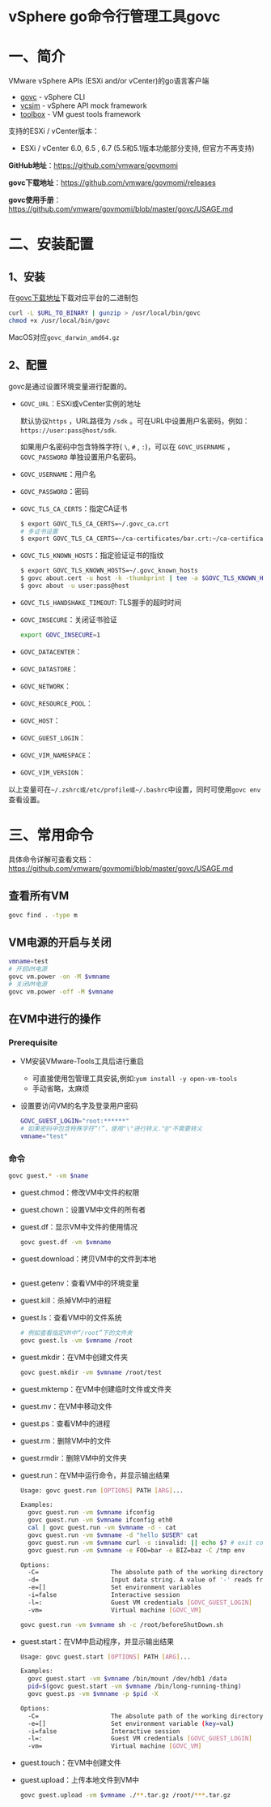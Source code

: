 # vSphere go命令行管理工具govc

# 一、简介

VMware vSphere APIs (ESXi and/or vCenter)的go语言客户端

- [govc](https://github.com/vmware/govmomi/blob/master/govc) - vSphere CLI
- [vcsim](https://github.com/vmware/govmomi/blob/master/vcsim) - vSphere API mock framework
- [toolbox](https://github.com/vmware/govmomi/blob/master/toolbox) - VM guest tools framework

支持的ESXi / vCenter版本：

-  ESXi / vCenter 6.0, 6.5 , 6.7 (5.5和5.1版本功能部分支持, 但官方不再支持)

**GitHub地址**：https://github.com/vmware/govmomi

**govc下载地址**：https://github.com/vmware/govmomi/releases

**govc使用手册**：https://github.com/vmware/govmomi/blob/master/govc/USAGE.md

# 二、安装配置

## 1、安装

在[govc下载地址](https://github.com/vmware/govmomi/releases)下载对应平台的二进制包

```bash
curl -L $URL_TO_BINARY | gunzip > /usr/local/bin/govc
chmod +x /usr/local/bin/govc
```

MacOS对应`govc_darwin_amd64.gz`

## 2、配置

govc是通过设置环境变量进行配置的。

- `GOVC_URL`：ESXi或vCenter实例的地址

  默认协议`https` ，URL路径为 `/sdk` 。可在URL中设置用户名密码，例如： `https://user:pass@host/sdk`.

  如果用户名密码中包含特殊字符( `\`, `#` , `:`)，可以在 `GOVC_USERNAME` ， `GOVC_PASSWORD` 单独设置用户名密码。

- `GOVC_USERNAME`：用户名

- `GOVC_PASSWORD`：密码

- `GOVC_TLS_CA_CERTS`：指定CA证书

  ```bash
  $ export GOVC_TLS_CA_CERTS=~/.govc_ca.crt
  # 多证书设置
  $ export GOVC_TLS_CA_CERTS=~/ca-certificates/bar.crt:~/ca-certificates/foo.crt
  ```

- `GOVC_TLS_KNOWN_HOSTS`：指定验证证书的指纹

  ```bash
  $ export GOVC_TLS_KNOWN_HOSTS=~/.govc_known_hosts
  $ govc about.cert -u host -k -thumbprint | tee -a $GOVC_TLS_KNOWN_HOSTS
  $ govc about -u user:pass@host
  ```

- `GOVC_TLS_HANDSHAKE_TIMEOUT`: TLS握手的超时时间

- `GOVC_INSECURE`：关闭证书验证

  ```bash
  export GOVC_INSECURE=1
  ```

- `GOVC_DATACENTER`：

- `GOVC_DATASTORE`：

- `GOVC_NETWORK`：

- `GOVC_RESOURCE_POOL`：

- `GOVC_HOST`：

- `GOVC_GUEST_LOGIN`：

- `GOVC_VIM_NAMESPACE`：

- `GOVC_VIM_VERSION`：

以上变量可在`~/.zshrc或/etc/profile或~/.bashrc`中设置，同时可使用`govc env`查看设置。

# 三、常用命令

具体命令详解可查看文档：https://github.com/vmware/govmomi/blob/master/govc/USAGE.md

## 查看所有VM

```bash
govc find . -type m
```

## VM电源的开启与关闭

```bash
vmname=test
# 开启VM电源
govc vm.power -on -M $vmname
# 关闭VM电源
govc vm.power -off -M $vmname
```

## 在VM中进行的操作

### Prerequisite

- VM安装VMware-Tools工具后进行重启
  - 可直接使用包管理工具安装,例如:`yum install -y open-vm-tools`
  - 手动省略，太麻烦

- 设置要访问VM的名字及登录用户密码

  ```bash
  GOVC_GUEST_LOGIN="root:******"
  # 如果密码中包含特殊字符“!”，使用"\"进行转义."@"不需要转义
  vmname="test"
  ```

### 命令

```bash
govc guest.* -vm $name 
```

- guest.chmod：修改VM中文件的权限

- guest.chown：设置VM中文件的所有者

- guest.df：显示VM中文件的使用情况

  ```bash
  govc guest.df -vm $vmname
  ```

- guest.download：拷贝VM中的文件到本地

  ```bash
  
  ```

- guest.getenv：查看VM中的环境变量

- guest.kill：杀掉VM中的进程

- guest.ls：查看VM中的文件系统

  ```bash
  # 例如查看指定VM中“/root”下的文件夹
  govc guest.ls -vm $vmname /root
  ```

- guest.mkdir：在VM中创建文件夹

  ```bash
  govc guest.mkdir -vm $vmname /root/test
  ```

- guest.mktemp：在VM中创建临时文件或文件夹

- guest.mv：在VM中移动文件

- guest.ps：查看VM中的进程

- guest.rm：删除VM中的文件

- guest.rmdir：删除VM中的文件夹

- guest.run：在VM中运行命令，并显示输出结果

  ```bash
  Usage: govc guest.run [OPTIONS] PATH [ARG]...
  
  Examples:
    govc guest.run -vm $vmname ifconfig
    govc guest.run -vm $vmname ifconfig eth0
    cal | govc guest.run -vm $vmname -d - cat
    govc guest.run -vm $vmname -d "hello $USER" cat
    govc guest.run -vm $vmname curl -s :invalid: || echo $? # exit code 6
    govc guest.run -vm $vmname -e FOO=bar -e BIZ=baz -C /tmp env
  
  Options:
    -C=                    The absolute path of the working directory for the program to start
    -d=                    Input data string. A value of '-' reads from OS stdin
    -e=[]                  Set environment variables
    -i=false               Interactive session
    -l=:                   Guest VM credentials [GOVC_GUEST_LOGIN]
    -vm=                   Virtual machine [GOVC_VM]
  
  govc guest.run -vm $vmname sh -c /root/beforeShutDown.sh
  ```

- guest.start：在VM中启动程序，并显示输出结果

  ```bash
  Usage: govc guest.start [OPTIONS] PATH [ARG]...
  
  Examples:
    govc guest.start -vm $vmname /bin/mount /dev/hdb1 /data
    pid=$(govc guest.start -vm $vmname /bin/long-running-thing)
    govc guest.ps -vm $vmname -p $pid -X
  
  Options:
    -C=                    The absolute path of the working directory for the program to start
    -e=[]                  Set environment variable (key=val)
    -i=false               Interactive session
    -l=:                   Guest VM credentials [GOVC_GUEST_LOGIN]
    -vm=                   Virtual machine [GOVC_VM]
  ```

- guest.touch：在VM中创建文件

- guest.upload：上传本地文件到VM中

  ```bash
  govc guest.upload -vm $vmname ./**.tar.gz /root/***.tar.gz
  ```

  









